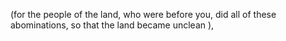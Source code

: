 (for the people of the land, who were before you, did all of these abominations, so that the land became unclean ),
